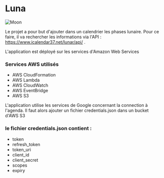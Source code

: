 # Luna
![Moon](/assets/luna.ico)

Le projet a pour but d'ajouter dans un calendrier les phases lunaire.
Pour ce faire, il va rechercher les informations via l'API : https://www.icalendar37.net/lunar/api/ .


L'application est déployé sur les services d'Amazon Web Services
### Services AWS utilisés
- AWS CloudFormation
- AWS Lambda
- AWS CloudWatch
- AWS EventBridge
- AWS S3


L'application utilise les services de Google concernant la connection à l'agenda.
Il faut alors ajouter un fichier credentials.json dans un bucket d'AWS S3

### le fichier credentials.json contient :
- token
- refresh_token
- token_uri
- client_id
- client_secret
- scopes
- expiry
